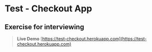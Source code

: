 # Test - Checkout App
## Exercise for interviewing

>**Live Demo** [https://test-checkout.herokuapp.com](https://test-checkout.herokuapp.com)
